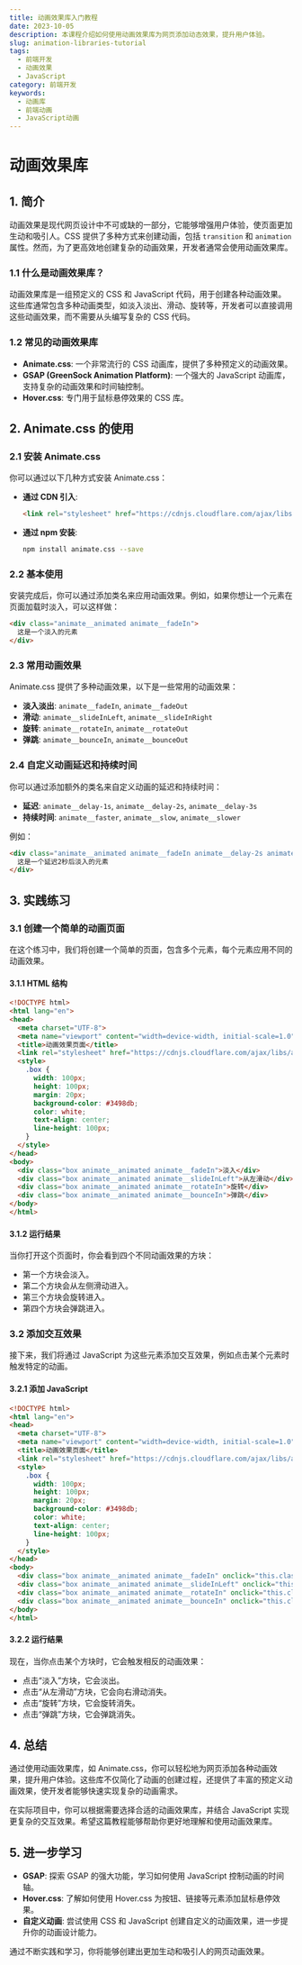 ```yaml
---
title: 动画效果库入门教程
date: 2023-10-05
description: 本课程介绍如何使用动画效果库为网页添加动态效果，提升用户体验。
slug: animation-libraries-tutorial
tags:
  - 前端开发
  - 动画效果
  - JavaScript
category: 前端开发
keywords:
  - 动画库
  - 前端动画
  - JavaScript动画
---
```


# 动画效果库

## 1. 简介

动画效果是现代网页设计中不可或缺的一部分，它能够增强用户体验，使页面更加生动和吸引人。CSS 提供了多种方式来创建动画，包括 `transition` 和 `animation` 属性。然而，为了更高效地创建复杂的动画效果，开发者通常会使用动画效果库。

### 1.1 什么是动画效果库？

动画效果库是一组预定义的 CSS 和 JavaScript 代码，用于创建各种动画效果。这些库通常包含多种动画类型，如淡入淡出、滑动、旋转等，开发者可以直接调用这些动画效果，而不需要从头编写复杂的 CSS 代码。

### 1.2 常见的动画效果库

- **Animate.css**: 一个非常流行的 CSS 动画库，提供了多种预定义的动画效果。
- **GSAP (GreenSock Animation Platform)**: 一个强大的 JavaScript 动画库，支持复杂的动画效果和时间轴控制。
- **Hover.css**: 专门用于鼠标悬停效果的 CSS 库。

## 2. Animate.css 的使用

### 2.1 安装 Animate.css

你可以通过以下几种方式安装 Animate.css：

- **通过 CDN 引入**:
  ```html
  <link rel="stylesheet" href="https://cdnjs.cloudflare.com/ajax/libs/animate.css/4.1.1/animate.min.css"/>
  ```

- **通过 npm 安装**:
  ```bash
  npm install animate.css --save
  ```

### 2.2 基本使用

安装完成后，你可以通过添加类名来应用动画效果。例如，如果你想让一个元素在页面加载时淡入，可以这样做：

```html
<div class="animate__animated animate__fadeIn">
  这是一个淡入的元素
</div>
```

### 2.3 常用动画效果

Animate.css 提供了多种动画效果，以下是一些常用的动画效果：

- **淡入淡出**: `animate__fadeIn`, `animate__fadeOut`
- **滑动**: `animate__slideInLeft`, `animate__slideInRight`
- **旋转**: `animate__rotateIn`, `animate__rotateOut`
- **弹跳**: `animate__bounceIn`, `animate__bounceOut`

### 2.4 自定义动画延迟和持续时间

你可以通过添加额外的类名来自定义动画的延迟和持续时间：

- **延迟**: `animate__delay-1s`, `animate__delay-2s`, `animate__delay-3s`
- **持续时间**: `animate__faster`, `animate__slow`, `animate__slower`

例如：

```html
<div class="animate__animated animate__fadeIn animate__delay-2s animate__slow">
  这是一个延迟2秒后淡入的元素
</div>
```

## 3. 实践练习

### 3.1 创建一个简单的动画页面

在这个练习中，我们将创建一个简单的页面，包含多个元素，每个元素应用不同的动画效果。

#### 3.1.1 HTML 结构

```html
<!DOCTYPE html>
<html lang="en">
<head>
  <meta charset="UTF-8">
  <meta name="viewport" content="width=device-width, initial-scale=1.0">
  <title>动画效果页面</title>
  <link rel="stylesheet" href="https://cdnjs.cloudflare.com/ajax/libs/animate.css/4.1.1/animate.min.css"/>
  <style>
    .box {
      width: 100px;
      height: 100px;
      margin: 20px;
      background-color: #3498db;
      color: white;
      text-align: center;
      line-height: 100px;
    }
  </style>
</head>
<body>
  <div class="box animate__animated animate__fadeIn">淡入</div>
  <div class="box animate__animated animate__slideInLeft">从左滑动</div>
  <div class="box animate__animated animate__rotateIn">旋转</div>
  <div class="box animate__animated animate__bounceIn">弹跳</div>
</body>
</html>
```

#### 3.1.2 运行结果

当你打开这个页面时，你会看到四个不同动画效果的方块：

- 第一个方块会淡入。
- 第二个方块会从左侧滑动进入。
- 第三个方块会旋转进入。
- 第四个方块会弹跳进入。

### 3.2 添加交互效果

接下来，我们将通过 JavaScript 为这些元素添加交互效果，例如点击某个元素时触发特定的动画。

#### 3.2.1 添加 JavaScript

```html
<!DOCTYPE html>
<html lang="en">
<head>
  <meta charset="UTF-8">
  <meta name="viewport" content="width=device-width, initial-scale=1.0">
  <title>动画效果页面</title>
  <link rel="stylesheet" href="https://cdnjs.cloudflare.com/ajax/libs/animate.css/4.1.1/animate.min.css"/>
  <style>
    .box {
      width: 100px;
      height: 100px;
      margin: 20px;
      background-color: #3498db;
      color: white;
      text-align: center;
      line-height: 100px;
    }
  </style>
</head>
<body>
  <div class="box animate__animated animate__fadeIn" onclick="this.classList.toggle('animate__fadeOut')">淡入</div>
  <div class="box animate__animated animate__slideInLeft" onclick="this.classList.toggle('animate__slideOutRight')">从左滑动</div>
  <div class="box animate__animated animate__rotateIn" onclick="this.classList.toggle('animate__rotateOut')">旋转</div>
  <div class="box animate__animated animate__bounceIn" onclick="this.classList.toggle('animate__bounceOut')">弹跳</div>
</body>
</html>
```

#### 3.2.2 运行结果

现在，当你点击某个方块时，它会触发相反的动画效果：

- 点击“淡入”方块，它会淡出。
- 点击“从左滑动”方块，它会向右滑动消失。
- 点击“旋转”方块，它会旋转消失。
- 点击“弹跳”方块，它会弹跳消失。

## 4. 总结

通过使用动画效果库，如 Animate.css，你可以轻松地为网页添加各种动画效果，提升用户体验。这些库不仅简化了动画的创建过程，还提供了丰富的预定义动画效果，使开发者能够快速实现复杂的动画需求。

在实际项目中，你可以根据需要选择合适的动画效果库，并结合 JavaScript 实现更复杂的交互效果。希望这篇教程能够帮助你更好地理解和使用动画效果库。

## 5. 进一步学习

- **GSAP**: 探索 GSAP 的强大功能，学习如何使用 JavaScript 控制动画的时间轴。
- **Hover.css**: 了解如何使用 Hover.css 为按钮、链接等元素添加鼠标悬停效果。
- **自定义动画**: 尝试使用 CSS 和 JavaScript 创建自定义的动画效果，进一步提升你的动画设计能力。

通过不断实践和学习，你将能够创建出更加生动和吸引人的网页动画效果。